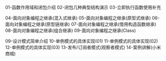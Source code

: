 01-函数作用域和闭包介绍
02-闭包几种典型结构演示
03-立即执行函数使用补充

04-面向对象编程之继承(混入式继承)
05-面向对象编程之继承(原型式继承)
06-面向对象编程之继承(原型链继承)
07-面向对象编程之继承(借用构造函数继承)
08-面向对象编程之继承(组合继承)
09-面向对象编程之继承(Class)

09-设计模式简单介绍
10-单例模式的具体实现(01)
11-单例模式的具体实现(02)
12-单例模式的具体实现(03)
13-发布/订阅者模式(观察者模式)
14-案例讲解(小米商城)
